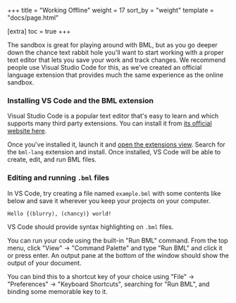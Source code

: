 +++
title = "Working Offline"
weight = 17
sort_by = "weight"
template = "docs/page.html"

[extra]
toc = true
+++

The sandbox is great for playing around with BML, but as you go deeper down the chance text rabbit hole you'll want to start working with a proper text editor that lets you save your work and track changes. We recommend people use Visual Studio Code for this, as we've created an official language extension that provides much the same experience as the online sandbox.

### Installing VS Code and the BML extension

Visual Studio Code is a popular text editor that's easy to learn and which supports many third party extensions. You can install it from [its official website here](https://code.visualstudio.com/).

Once you've installed it, launch it and [open the extensions view](https://code.visualstudio.com/docs/editor/extension-marketplace). Search for the `bml-lang` extension and install. Once installed, VS Code will be able to create, edit, and run BML files.

### Editing and running `.bml` files

In VS Code, try creating a file named `example.bml` with some contents like below and save it wherever you keep your projects on your computer.

```bml
Hello {(blurry), (chancy)} world!
```

VS Code should provide syntax highlighting on `.bml` files.

You can run your code using the built-in "Run BML" command. From the top menu, click "View" → "Command Palette" and type "Run BML" and click it or press enter. An output pane at the bottom of the window should show the output of your document.

You can bind this to a shortcut key of your choice using "File" → "Preferences" → "Keyboard Shortcuts", searching for "Run BML", and binding some memorable key to it.
